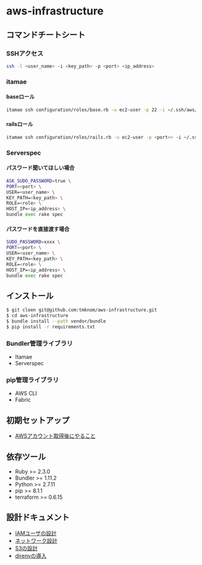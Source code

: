 # aws-infrastructure

## コマンドチートシート

### SSHアクセス

```bash
ssh -l <user_name> -i <key_path> -p <port> <ip_address>
```

### itamae

#### baseロール

```bash
itamae ssh configuration/roles/base.rb -u ec2-user -p 22 -i ~/.ssh/aws/initialize.pem -h <ip_address>
```

#### railsロール

```bash
itamae ssh configuration/roles/rails.rb -u ec2-user -p <port>> -i ~/.ssh/aws/initialize.pem -h <ip_address>
```

### Serverspec

#### パスワード聞いてほしい場合

```bash
ASK_SUDO_PASSWORD=true \
PORT=<port> \
USER=<user_name> \
KEY_PATH=<key_path> \
ROLE=<role> \
HOST_IP=<ip_address> \
bundle exec rake spec
```

#### パスワードを直接渡す場合

```bash
SUDO_PASSWORD=xxxx \
PORT=<port> \
USER=<user_name> \
KEY_PATH=<key_path> \
ROLE=<role> \
HOST_IP=<ip_address> \
bundle exec rake spec
```

## インストール

```bash
$ git cloen git@github.com:tmknom/aws-infrastructure.git
$ cd aws-infrastructure
$ bundle install --path vendor/bundle
$ pip install -r requirements.txt
```

### Bundler管理ライブラリ

* Itamae
* Serverspec

### pip管理ライブラリ

* AWS CLI
* Fabric

## 初期セットアップ

* [AWSアカウント取得後にやること](/document/initialization/README.md)

## 依存ツール

* Ruby >= 2.3.0
* Bundler >= 1.11.2
* Python >= 2.7.11
* pip >= 8.1.1
* terraform >= 0.6.15

## 設計ドキュメント

* [IAMユーザの設計](/document/design/iam-user/README.md)
* [ネットワーク設計](/document/design/network/README.md)
* [S3の設計](/document/design/s3/README.md)
* [direnvの導入](/document/design/direnv/README.md)

